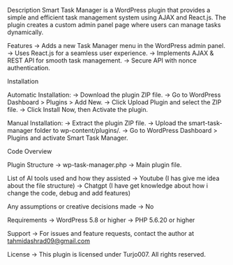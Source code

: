 Description
Smart Task Manager is a WordPress plugin that provides a simple and efficient task management system using AJAX and React.js. The plugin creates a custom admin panel page where users can manage tasks dynamically.


Features
-> Adds a new Task Manager menu in the WordPress admin panel.
-> Uses React.js for a seamless user experience.
-> Implements AJAX & REST API for smooth task management.
-> Secure API with nonce authentication.

Installation

Automatic Installation:
-> Download the plugin ZIP file.
-> Go to WordPress Dashboard > Plugins > Add New.
-> Click Upload Plugin and select the ZIP file.
-> Click Install Now, then Activate the plugin.


Manual Installation:
-> Extract the plugin ZIP file.
-> Upload the smart-task-manager folder to wp-content/plugins/.
-> Go to WordPress Dashboard > Plugins and activate Smart Task Manager.


Code Overview

Plugin Structure
-> wp-task-manager.php → Main plugin file.

List of AI tools used and how they assisted
-> Youtube (I has give me idea about the file structure)
-> Chatgpt (I have get knowledge about how i change the code, debug and add features)


Any assumptions or creative decisions made
-> No


Requirements
-> WordPress 5.8 or higher
-> PHP 5.6.20 or higher


Support
-> For issues and feature requests, contact the author at tahmidashrad09@gmail.com

License
-> This plugin is licensed under Turjo007. All rights reserved.